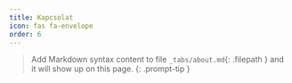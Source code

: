 ```yaml
---
title: Kapcsolat
icon: fas fa-envelope
order: 6
---
```


> Add Markdown syntax content to file `_tabs/about.md`{: .filepath } and it will show up on this page.
{: .prompt-tip }